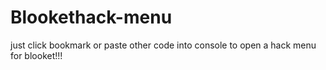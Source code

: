 # Blookethack-menu
just click bookmark or paste other code into console to open a hack menu for blooket!!!
